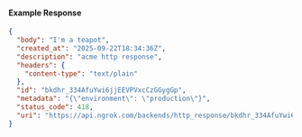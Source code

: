 <!-- Code generated for API Clients. DO NOT EDIT. -->

#### Example Response

```json
{
  "body": "I'm a teapot",
  "created_at": "2025-09-22T18:34:36Z",
  "description": "acme http response",
  "headers": {
    "content-type": "text/plain"
  },
  "id": "bkdhr_334AfuYwi6jjEEVPVxcCzGGygGp",
  "metadata": "{\"environment\": \"production\"}",
  "status_code": 418,
  "uri": "https://api.ngrok.com/backends/http_response/bkdhr_334AfuYwi6jjEEVPVxcCzGGygGp"
}
```
